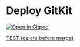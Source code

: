 # Deploy GitKit

[![Open in Gitpod](https://gitpod.io/button/open-in-gitpod.svg)](https://gitpod.io/?autostart=true&useLatest=true&editor=xterm#script_url=https%3A%2F%2Fgitlab.com%2Fhfossedu%2Fkits%2Fgitkit-deployer-gitpod%2F-%2Fraw%2Fmain%2Fdeploy.yaml%3Fref_type%3Dheads/https://gitlab.com/hfossedu/kits/kitscript-gitpod-runner)

[TEST (delete before merge)](https://gitpod.io/?autostart=true&useLatest=true&editor=xterm#script_url=https%3A%2F%2Fgitlab.com%2Fhfossedu%2Fkits%2Fgitkit-deployer-gitpod%2F-%2Fraw%2Fkitscript%2Fdeploy.yaml%3Fref_type%3Dheads/https://gitlab.com/hfossedu/kits/kitscript-gitpod-runner)

